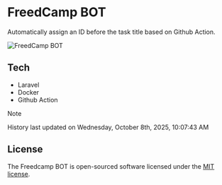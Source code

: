 # FreedCamp BOT

Automatically assign an ID before the task title based on Github Action.

![FreedCamp BOT](https://repository-images.githubusercontent.com/737932867/7d34798b-2680-471c-b089-a78a718d3d6a)

## Tech

- Laravel
- Docker
- Github Action

> [!NOTE]  
> History last updated on Wednesday, October 8th, 2025, 10:07:43 AM

## License

The Freedcamp BOT is open-sourced software licensed under the [MIT license](https://opensource.org/licenses/MIT).
